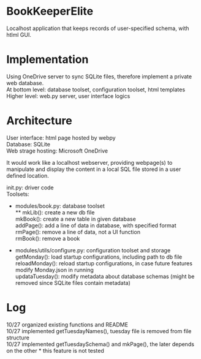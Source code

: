 # BookKeeperElite
 Localhost application that keeps records of user-specified schema, with htlml GUI.  

# Implementation
 Using OneDrive server to sync SQLite files, therefore implement a private web database.  
 At bottom level: database toolset, configuration toolset, html templates  
 Higher level: web.py server, user interface logics  

# Architecture
 User interface: html page hosted by webpy  
 Database: SQLite  
 Web strage hosting: Microsoft OneDrive  
   
 It would work like a localhost webserver, providing webpage(s) to manipulate and display the content in a local SQL file stored in a user defined location.  
   
 init.py: driver code  
 Toolsets:  
 * modules/book.py: database toolset  
    ** mkLib(): create a new db file  
     mkBook(): create a new table in given database  
     addPage(): add a line of data in database, with specified format  
     rmPage(): remove a line of data, not a UI function  
     rmBook(): remove a book  

 * modules/utils/configure.py: configuration toolset and storage  
     getMonday(): load startup configurations, including path to db file  
     reloadMonday(): reload startup configurations, in case future features modify Monday.json in running  
     updataTuesday(): modify metadata about database schemas (might be removed since SQLite files contain metadata)  

# Log  
 10/27 organized existing functions and README  
 10/27 implemented getTuesdayNames(), tuesday file is removed from file structure  
 10/27 implemented getTuesdaySchema() and mkPage(), the later depends on the other * this feature is not tested  
